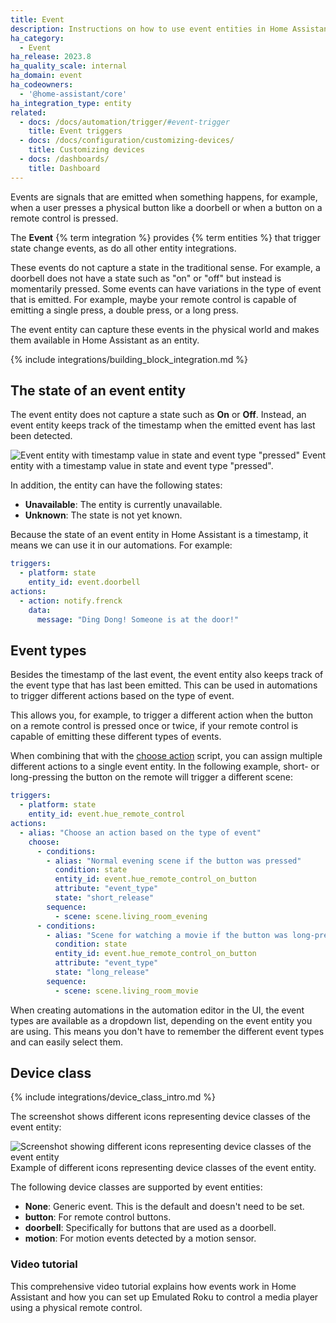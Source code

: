 ```yaml
---
title: Event
description: Instructions on how to use event entities in Home Assistant.
ha_category:
  - Event
ha_release: 2023.8
ha_quality_scale: internal
ha_domain: event
ha_codeowners:
  - '@home-assistant/core'
ha_integration_type: entity
related:
  - docs: /docs/automation/trigger/#event-trigger
    title: Event triggers
  - docs: /docs/configuration/customizing-devices/
    title: Customizing devices
  - docs: /dashboards/
    title: Dashboard
---
```


Events are signals that are emitted when something happens, for example, when a user presses a physical button like a doorbell or when a button on a remote control is pressed.

The **Event** {% term integration %} provides {% term entities %} that trigger state change events, as do all other entity integrations.

These events do not capture a state in the traditional sense. For example, a doorbell does not have a state such as "on" or "off" but instead is momentarily pressed. Some events can have variations in the type of event that is emitted. For example, maybe your remote control is capable of emitting a single press, a double press, or a long press.

The event entity can capture these events in the physical world and makes them available in Home Assistant as an entity.

{% include integrations/building_block_integration.md %}

## The state of an event entity

The event entity does not capture a state such as **On** or **Off**. Instead, an event entity keeps track of the timestamp when the emitted event has last been detected.

<p class='img'>
  <img src='/images/integrations/event/event_timestamp.png' alt='Event entity with timestamp value in state and event type "pressed"'>
  Event entity with a timestamp value in state and event type "pressed".
</p>

In addition, the entity can have the following states:

- **Unavailable**: The entity is currently unavailable.
- **Unknown**: The state is not yet known.

Because the state of an event entity in Home Assistant is a timestamp, it means we can use it in our automations. For example:

```yaml
triggers:
  - platform: state
    entity_id: event.doorbell
actions:
  - action: notify.frenck
    data:
      message: "Ding Dong! Someone is at the door!"
```

## Event types

Besides the timestamp of the last event, the event entity also keeps track of the event type that has last been emitted. This can be used in automations to trigger different actions based on the type of event.

This allows you, for example, to trigger a different action when the button on a remote control is pressed once or twice, if your remote control is capable of emitting these different types of events.

When combining that with the [choose action](/docs/scripts/#choose-a-group-of-actions) script, you can assign multiple different actions to a single event entity. In the following example, short- or long-pressing the button on the remote will trigger a different scene:

```yaml
triggers:
  - platform: state
    entity_id: event.hue_remote_control
actions:
  - alias: "Choose an action based on the type of event"
    choose:
      - conditions:
        - alias: "Normal evening scene if the button was pressed"
          condition: state
          entity_id: event.hue_remote_control_on_button
          attribute: "event_type"
          state: "short_release"
        sequence:
          - scene: scene.living_room_evening
      - conditions:
        - alias: "Scene for watching a movie if the button was long-pressed"
          condition: state
          entity_id: event.hue_remote_control_on_button
          attribute: "event_type"
          state: "long_release"
        sequence:
          - scene: scene.living_room_movie
```

When creating automations in the automation editor in the UI, the event types are available as a dropdown list, depending on the event entity you are using. This means you don't have to remember the different event types and can easily select them.

## Device class

{% include integrations/device_class_intro.md %}

The screenshot shows different icons representing device classes of the event entity:

<p class='img'>
<img src='/images/integrations/event/device_class_event_icons.png' alt='Screenshot showing different icons representing device classes of the event entity' />
Example of different icons representing device classes of the event entity.
</p>

The following device classes are supported by event entities:

- **None**: Generic event. This is the default and doesn't need to be set.
- **button**: For remote control buttons.
- **doorbell**: Specifically for buttons that are used as a doorbell.
- **motion**: For motion events detected by a motion sensor.

### Video tutorial

This comprehensive video tutorial explains how events work in Home Assistant and how you can set up Emulated Roku to control a media player using a physical remote control.

<lite-youtube videoid="nDHh1OjyuMA" videotitle="Event Triggers Unveiled: Control the Home Assistant Media Player with Your Remote Control!" posterquality="maxresdefault"></lite-youtube>
